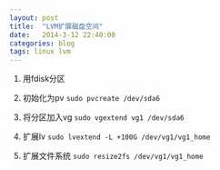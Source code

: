 ```yaml
---
layout: post
title:  "LVM扩展磁盘空间"
date:   2014-3-12 22:40:00
categories: blog
tags: linux lvm
---
```


1. 用fdisk分区

2. 初始化为pv `sudo pvcreate /dev/sda6`

3. 将分区加入vg `sudo vgextend vg1 /dev/sda6`

4. 扩展lv `sudo lvextend -L +100G /dev/vg1/vg1_home`

5. 扩展文件系统 `sudo resize2fs /dev/vg1/vg1_home`
